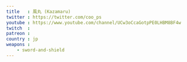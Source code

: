 ```yaml
---
title   : 風丸 (Kazamaru)
twitter : https://twitter.com/coo_ps
youtube : https://www.youtube.com/channel/UCw3oCcaGotpPE0LHBM8BF4w
twitch  :
patreon :
country : jp
weapons :
    - sword-and-shield
---
```

